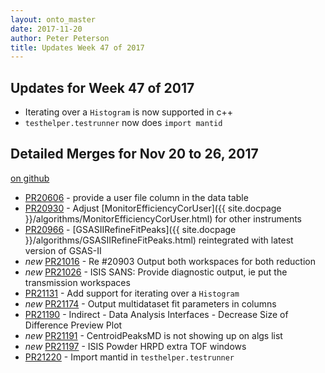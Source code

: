 ```yaml
---
layout: onto_master
date: 2017-11-20
author: Peter Peterson
title: Updates Week 47 of 2017
---
```

Updates for Week 47 of 2017
---------------------------
* Iterating over a `Histogram` is now supported in c++
* `testhelper.testrunner` now does `import mantid`

Detailed Merges for Nov 20 to 26, 2017
--------------------------------------
[on github](https://github.com/mantidproject/mantid/pulls?q=is%3Apr+merged%3A2017-11-21..2017-11-26)

* [PR20606](https://github.com/mantidproject/mantid/pull/20606) - provide a user file column in the data table
* [PR20930](https://github.com/mantidproject/mantid/pull/20930) - Adjust [MonitorEfficiencyCorUser]({{ site.docpage }}/algorithms/MonitorEfficiencyCorUser.html) for other instruments
* [PR20966](https://github.com/mantidproject/mantid/pull/20966) - [GSASIIRefineFitPeaks]({{ site.docpage }}/algorithms/GSASIIRefineFitPeaks.html) reintegrated with latest version of GSAS-II
* *new* [PR21016](https://github.com/mantidproject/mantid/pull/21016) - Re #20903 Output both workspaces for both reduction
* *new* [PR21026](https://github.com/mantidproject/mantid/pull/21026) - ISIS SANS: Provide diagnostic output, ie put the transmission workspaces
* [PR21131](https://github.com/mantidproject/mantid/pull/21131) - Add support for iterating over a `Histogram`
* *new* [PR21174](https://github.com/mantidproject/mantid/pull/21174) - Output multidataset fit parameters in columns
* [PR21190](https://github.com/mantidproject/mantid/pull/21190) - Indirect - Data Analysis Interfaces - Decrease Size of Difference Preview Plot
* *new* [PR21191](https://github.com/mantidproject/mantid/pull/21191) - CentroidPeaksMD is not showing up on algs list
* *new* [PR21197](https://github.com/mantidproject/mantid/pull/21197) - ISIS Powder HRPD extra TOF windows
* [PR21220](https://github.com/mantidproject/mantid/pull/21220) - Import mantid in `testhelper.testrunner`
